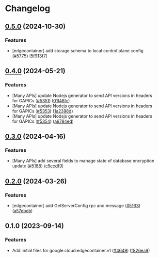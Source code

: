 # Changelog

## [0.5.0](https://github.com/googleapis/google-cloud-node/compare/edgecontainer-v0.4.0...edgecontainer-v0.5.0) (2024-10-30)


### Features

* [edgecontainer] add storage schema to local control plane config ([#5775](https://github.com/googleapis/google-cloud-node/issues/5775)) ([5f913f7](https://github.com/googleapis/google-cloud-node/commit/5f913f729b267fca3d8fbd562d84bb945c74674f))

## [0.4.0](https://github.com/googleapis/google-cloud-node/compare/edgecontainer-v0.3.0...edgecontainer-v0.4.0) (2024-05-21)


### Features

* [Many APIs] update Nodejs generator to send API versions in headers for GAPICs ([#5351](https://github.com/googleapis/google-cloud-node/issues/5351)) ([01f48fc](https://github.com/googleapis/google-cloud-node/commit/01f48fce63ec4ddf801d59ee2b8c0db9f6fb8372))
* [Many APIs] update Nodejs generator to send API versions in headers for GAPICs ([#5353](https://github.com/googleapis/google-cloud-node/issues/5353)) ([1a2388d](https://github.com/googleapis/google-cloud-node/commit/1a2388d7096176b4155a0c4f01e15ffb8c4d5096))
* [Many APIs] update Nodejs generator to send API versions in headers for GAPICs ([#5354](https://github.com/googleapis/google-cloud-node/issues/5354)) ([a9784ed](https://github.com/googleapis/google-cloud-node/commit/a9784ed3db6ee96d171762308bbbcd57390b6866))

## [0.3.0](https://github.com/googleapis/google-cloud-node/compare/edgecontainer-v0.2.0...edgecontainer-v0.3.0) (2024-04-16)


### Features

* [Many APIs] add several fields to manage state of database encryption update ([#5188](https://github.com/googleapis/google-cloud-node/issues/5188)) ([c5ccdf9](https://github.com/googleapis/google-cloud-node/commit/c5ccdf93641e7bb6d0e5c636168fad0feafab6e3))

## [0.2.0](https://github.com/googleapis/google-cloud-node/compare/edgecontainer-v0.1.0...edgecontainer-v0.2.0) (2024-03-26)


### Features

* [edgecontainer] add GetServerConfig rpc and message ([#5163](https://github.com/googleapis/google-cloud-node/issues/5163)) ([a57ebeb](https://github.com/googleapis/google-cloud-node/commit/a57ebebec43b92de5ea6826a4ee5e9c95fa3c549))

## 0.1.0 (2023-09-14)


### Features

* Add initial files for google.cloud.edgecontainer.v1 ([#4649](https://github.com/googleapis/google-cloud-node/issues/4649)) ([f826ea9](https://github.com/googleapis/google-cloud-node/commit/f826ea9f8e1325d48dd8b343b9af5e994e871108))
